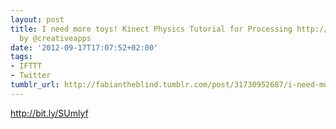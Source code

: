 ```yaml
---
layout: post
title: I need more toys! Kinect Physics Tutorial for Processing http://t.co/QgznkOsX
  by @creativeapps
date: '2012-09-17T17:07:52+02:00'
tags:
- IFTTT
- Twitter
tumblr_url: http://fabiantheblind.tumblr.com/post/31730952687/i-need-more-toys-kinect-physics-tutorial-for
---
```

http://bit.ly/SUmlyf
